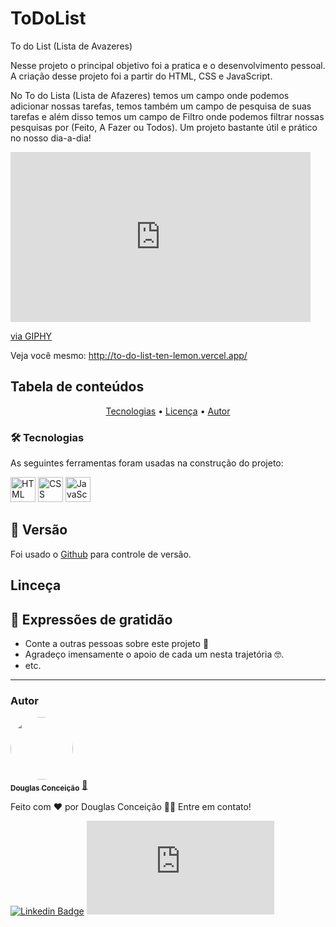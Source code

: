 # ToDoList

To do List (Lista de Avazeres)



Nesse projeto o principal objetivo foi a pratica e o desenvolvimento pessoal. A criação desse projeto foi a partir do HTML, CSS e JavaScript. 

No To do Lista (Lista de Afazeres) temos um campo onde podemos adicionar nossas tarefas, temos também um campo de pesquisa de suas tarefas e além disso temos um campo de Filtro onde podemos filtrar nossas pesquisas por (Feito, A Fazer ou Todos).
Um projeto bastante útil e prático no nosso dia-a-dia!


<iframe src="https://giphy.com/embed/C8fvE2wrV6gcgOqRvB" width="480" height="272" frameBorder="0" class="giphy-embed" allowFullScreen></iframe><p><a href="https://giphy.com/gifs/C8fvE2wrV6gcgOqRvB">via GIPHY</a></p>

Veja você mesmo: http://to-do-list-ten-lemon.vercel.app/


## Tabela de conteúdos

<p align="center"> 
 <a href="#tecnologias">Tecnologias</a> • 
 <a href="#licenc-a">Licença</a> • 
 <a href="#autor">Autor</a>
</p>

<h4 align="center"> 
	
</h4>


### 🛠 Tecnologias

As seguintes ferramentas foram usadas na construção do projeto:

 <img alt="HTML" src="https://cdn.jsdelivr.net/gh/devicons/devicon/icons/html5/html5-original.svg" width=40 height=40 />
 <img alt="CSS" src="https://cdn.jsdelivr.net/gh/devicons/devicon/icons/css3/css3-original.svg" width=40 height=40 />
 <img alt="JavaScript" src="https://cdn.jsdelivr.net/gh/devicons/devicon/icons/javascript/javascript-original.svg" width=40 height=40 />


## 📌 Versão

Foi usado o [Github](https://github.com/) para controle de versão.

## Linceça

## 🎁 Expressões de gratidão

* Conte a outras pessoas sobre este projeto 📢
* Agradeço imensamente o apoio de cada um nesta trajetória 🤓.
* etc.


---
### Autor


<a href="https://github.com/DougConceicao">
 <img style="border-radius: 50%;" src="https://avatars.githubusercontent.com/u/83365446?v=4" width="100px;" alt=""/>
 <br />
 <sub><b>Douglas Conceição</b></sub></a> <a href="https://github.com/DougConceicao" title="My Photo Profile">🚀</a>


Feito com ❤️ por Douglas Conceição 👋🏽 Entre em contato!



[![Linkedin Badge](https://img.shields.io/badge/-LinkedIn-blue?style=flat-square&logo=linkedin&logoColor=white&link=https://www.linkedin.com/in/douglasconceicao)](https://www.linkedin.com/in/douglasconceicao/)
[![Hotmail Badge](https://img.shields.io/badge/-Douglas_Conceição-0078D4?style=flat-square&logo=microsoft-outlook&logoColor=white&link=mailto:douglas120791@hotmail.com)](mailto:douglas120791@hotmail.com)